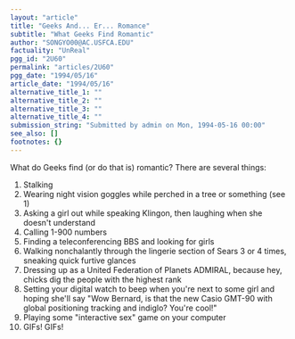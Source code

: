 ```yaml
---
layout: "article"
title: "Geeks And... Er... Romance"
subtitle: "What Geeks Find Romantic"
author: "SONGYO00@AC.USFCA.EDU"
factuality: "UnReal"
pgg_id: "2U60"
permalink: "articles/2U60"
pgg_date: "1994/05/16"
article_date: "1994/05/16"
alternative_title_1: ""
alternative_title_2: ""
alternative_title_3: ""
alternative_title_4: ""
submission_string: "Submitted by admin on Mon, 1994-05-16 00:00"
see_also: []
footnotes: {}
---
```

<div>
<p>What do Geeks find (or do that is) romantic? There are several things:</p>
<ol>
<li value="1">Stalking</li>
<li value="2">Wearing night vision goggles while perched in a tree or something (see 1)</li>
<li value="3">Asking a girl out while speaking Klingon, then laughing when she doesn't understand</li>
<li value="4">Calling 1-900 numbers</li>
<li value="5">Finding a teleconferencing BBS and looking for girls</li>
<li value="6">Walking nonchalantly through the lingerie section of Sears 3 or 4 times, sneaking quick furtive glances</li>
<li value="7">Dressing up as a United Federation of Planets ADMIRAL, because hey, chicks dig the people with the highest rank</li>
<li value="8">Setting your digital watch to beep when you're next to some girl and hoping she'll say "Wow Bernard, is that the new Casio GMT-90 with global positioning tracking and indiglo? You're cool!"</li>
<li value="9">Playing some "interactive sex" game on your computer</li>
<li value="10">GIFs! GIFs!</li>
</ol>
<!--Amazon_CLS_IM_END-->
</div>


